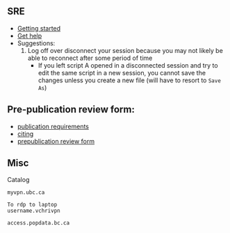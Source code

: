 
## SRE

- [Getting started](getting_started.md)
- [Get help](help.md)
- Suggestions: 
    1. Log off over disconnect your session because you may not likely be able to reconnect after some period of time
        - If you left script A opened in a disconnected session and try to edit the same script in a new session, you cannot save the changes unless you create a new file (will have to resort to ```Save As```) 

## Pre-publication review form:

- [publication requirements](https://www.popdata.bc.ca/publishing_research_materials)
- [citing](https://www.popdata.bc.ca/publishing_research_materials/citingsources)
- [prepublication review form](https://www.popdata.bc.ca/publishing_research_materials/forms/prepublicdisclosure_review)



## Misc

Catalog

```
myvpn.ubc.ca 

To rdp to laptop
username.vchrivpn
```

```
access.popdata.bc.ca
```

